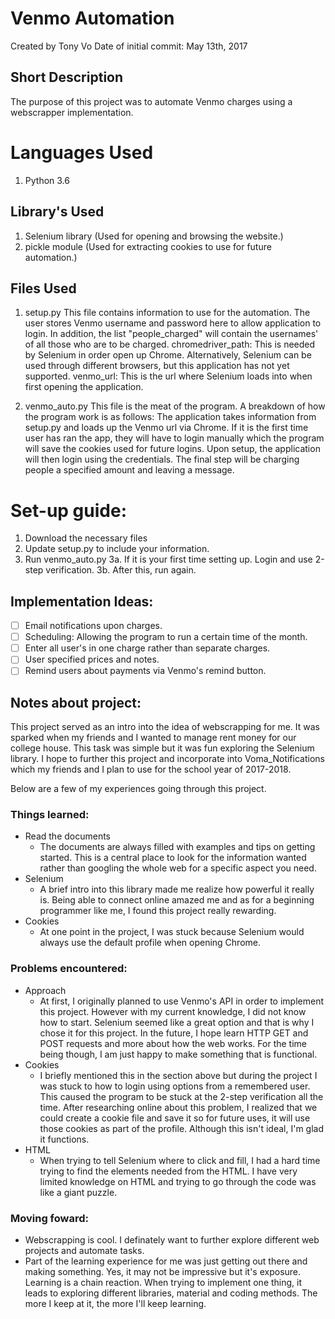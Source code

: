 # Venmo Automation
Created by Tony Vo
Date of initial commit: May 13th, 2017

## Short Description
The purpose of this project was to automate Venmo charges using a webscrapper implementation.

# Languages Used
1. Python 3.6

## Library's Used
1. Selenium library (Used for opening and browsing the website.)
2. pickle module (Used for extracting cookies to use for future automation.)

## Files Used
1. setup.py
   This file contains information to use for the automation.
   The user stores Venmo username and password here to allow application to login.
   In addition, the list "people_charged" will contain the usernames' of all those who are to be charged.
   chromedriver_path: This is needed by Selenium in order open up Chrome. Alternatively, Selenium can be used through different browsers, but this application has not yet supported.
   venmo_url: This is the url where Selenium loads into when first opening the application.

2. venmo_auto.py
   This file is the meat of the program. A breakdown of how the program work is as follows:
   The application takes information from setup.py and loads up the Venmo url via Chrome.
   If it is the first time user has ran the app, they will have to login manually which the program will save the cookies used for future logins.
   Upon setup, the application will then login using the credentials. The final step will be charging people a specified amount and leaving a message.

# Set-up guide:
1. Download the necessary files
2. Update setup.py to include your information.
3. Run venmo_auto.py
3a. If it is your first time setting up. Login and use 2-step verification.
3b. After this, run again.

## Implementation Ideas:
- [ ] Email notifications upon charges.
- [ ] Scheduling: Allowing the program to run a certain time of the month.
- [ ] Enter all user's in one charge rather than separate charges.
- [ ] User specified prices and notes.
- [ ] Remind users about payments via Venmo's remind button.

## Notes about project:
This project served as an intro into the idea of webscrapping for me. It was sparked when my friends and I wanted to manage rent money for our college house.
This task was simple but it was fun exploring the Selenium library. I hope to further this project and incorporate into Voma_Notifications which my friends and I plan to use for the school year of 2017-2018.

Below are a few of my experiences going through this project.
### Things learned:
* Read the documents
    * The documents are always filled with examples and tips on getting started. This is a central place to look for the information wanted rather than googling the whole web for a specific aspect you need.
* Selenium
   * A brief intro into this library made me realize how powerful it really is. Being able to connect online amazed me and as for a beginning programmer like me, I found this project really rewarding.
* Cookies
   * At one point in the project, I was stuck because Selenium would always use the default profile when opening Chrome. 


### Problems encountered:
* Approach
    * At first, I originally planned to use Venmo's API in order to implement this project. However with my current knowledge, I did not know how to start. Selenium seemed like a great option and that is why I chose it for this project. In the future, I hope learn HTTP GET and POST requests and more about how the web works. For the time being though, I am just happy to make something that is functional.
* Cookies
    * I briefly mentioned this in the section above but during the project I was stuck to how to login using options from a remembered user. This caused the program to be stuck at the 2-step verification all the time. After researching online about this problem, I realized that we could create a cookie file and save it so for future uses, it will use those cookies as part of the profile. Although this isn't ideal, I'm glad it functions.
* HTML
    * When trying to tell Selenium where to click and fill, I had a hard time trying to find the elements needed from the HTML. I have very limited knowledge on HTML and trying to go through the code was like a giant puzzle.   

### Moving foward:
* Webscrapping is cool. I definately want to further explore different web projects and automate tasks.
* Part of the learning experience for me was just getting out there and making something. Yes, it may not be impressive but it's exposure. Learning is a chain reaction. When trying to implement one thing, it leads to exploring different libraries, material and coding methods. The more I keep at it, the more I'll keep learning. 
